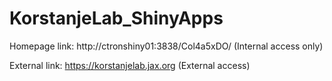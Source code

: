 # KorstanjeLab_ShinyApps
Homepage link: http://ctronshiny01:3838/Col4a5xDO/ (Internal access only)

External link: https://korstanjelab.jax.org (External access)


